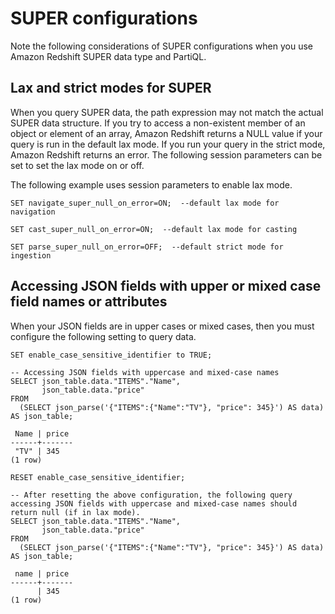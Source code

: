 # SUPER configurations<a name="super-configurations"></a>

Note the following considerations of SUPER configurations when you use Amazon Redshift SUPER data type and PartiQL\.

## Lax and strict modes for SUPER<a name="lax-strict-modes"></a>

When you query SUPER data, the path expression may not match the actual SUPER data structure\. If you try to access a non\-existent member of an object or element of an array, Amazon Redshift returns a NULL value if your query is run in the default lax mode\. If you run your query in the strict mode, Amazon Redshift returns an error\. The following session parameters can be set to set the lax mode on or off\.

The following example uses session parameters to enable lax mode\.

```
SET navigate_super_null_on_error=ON;  --default lax mode for navigation

SET cast_super_null_on_error=ON;  --default lax mode for casting

SET parse_super_null_on_error=OFF;  --default strict mode for ingestion
```

## Accessing JSON fields with upper or mixed case field names or attributes<a name="upper-mixed-case"></a>

When your JSON fields are in upper cases or mixed cases, then you must configure the following setting to query data\.

```
SET enable_case_sensitive_identifier to TRUE;
 
-- Accessing JSON fields with uppercase and mixed-case names
SELECT json_table.data."ITEMS"."Name",
       json_table.data."price"
FROM
  (SELECT json_parse('{"ITEMS":{"Name":"TV"}, "price": 345}') AS data) AS json_table;

 Name | price
------+-------
 "TV" | 345
(1 row)
 
RESET enable_case_sensitive_identifier;
 
-- After resetting the above configuration, the following query accessing JSON fields with uppercase and mixed-case names should return null (if in lax mode).
SELECT json_table.data."ITEMS"."Name",
       json_table.data."price"
FROM
  (SELECT json_parse('{"ITEMS":{"Name":"TV"}, "price": 345}') AS data) AS json_table;

 name | price
------+-------
      | 345
(1 row)
```
